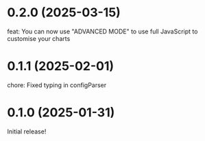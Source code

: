 # 0.2.0 (2025-03-15)
feat: You can now use "ADVANCED MODE" to use full JavaScript to customise your charts

# 0.1.1 (2025-02-01)
chore: Fixed typing in configParser

# 0.1.0 (2025-01-31)
Initial release!